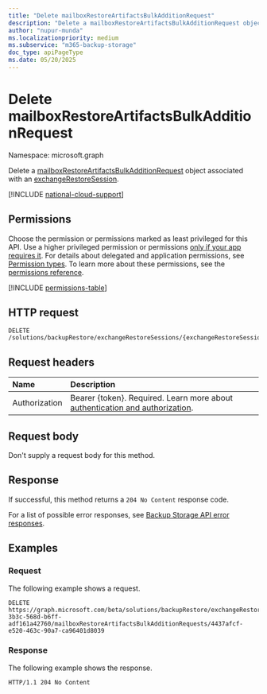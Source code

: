 ```yaml
---
title: "Delete mailboxRestoreArtifactsBulkAdditionRequest"
description: "Delete a mailboxRestoreArtifactsBulkAdditionRequest object associated with an exchangeRestoreSession."
author: "nupur-munda"
ms.localizationpriority: medium
ms.subservice: "m365-backup-storage"
doc_type: apiPageType
ms.date: 05/20/2025
---
```


# Delete mailboxRestoreArtifactsBulkAdditionRequest

Namespace: microsoft.graph

Delete a [mailboxRestoreArtifactsBulkAdditionRequest](../resources/mailboxrestoreartifactsbulkadditionrequest.md) object associated with an [exchangeRestoreSession](../resources/exchangerestoresession.md).

[!INCLUDE [national-cloud-support](../../includes/global-only.md)]

## Permissions

Choose the permission or permissions marked as least privileged for this API. Use a higher privileged permission or permissions [only if your app requires it](/graph/permissions-overview#best-practices-for-using-microsoft-graph-permissions). For details about delegated and application permissions, see [Permission types](/graph/permissions-overview#permission-types). To learn more about these permissions, see the [permissions reference](/graph/permissions-reference).

<!-- {
  "blockType": "permissions",
  "name": "mailboxrestoreartifactsbulkadditionrequest-delete"
}
-->
[!INCLUDE [permissions-table](../includes/permissions/mailboxrestoreartifactsbulkadditionrequest-delete-permissions.md)]

## HTTP request

<!-- {
  "blockType": "ignored"
}
-->
``` http
DELETE /solutions/backupRestore/exchangeRestoreSessions/{exchangeRestoreSessionId}/mailboxRestoreArtifactsBulkAdditionRequests/{mailboxRestoreArtifactsBulkAdditionRequestId}
```

## Request headers

|Name|Description|
|:---|:---|
|Authorization|Bearer {token}. Required. Learn more about [authentication and authorization](/graph/auth/auth-concepts).|

## Request body

Don't supply a request body for this method.

## Response

If successful, this method returns a `204 No Content` response code.

For a list of possible error responses, see [Backup Storage API error responses](/graph/backup-storage-error-codes).

## Examples

### Request

The following example shows a request.

<!-- {
  "blockType": "request",
  "name": "delete_mailboxrestoreartifactsbulkadditionrequest"
}
-->
``` http
DELETE https://graph.microsoft.com/beta/solutions/backupRestore/exchangeRestoreSessions/d8078599-3b3c-568d-b6ff-adf161a42760/mailboxRestoreArtifactsBulkAdditionRequests/4437afcf-e520-463c-90a7-ca96401d8039
```

### Response

The following example shows the response.
<!-- {
  "blockType": "response",
  "truncated": true
}
-->
``` http
HTTP/1.1 204 No Content
```
